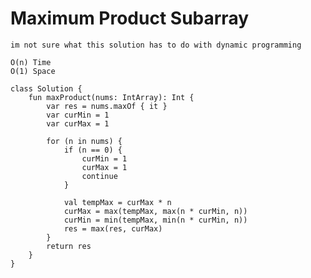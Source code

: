 

# Maximum Product Subarray

    im not sure what this solution has to do with dynamic programming

    O(n) Time
    O(1) Space

    class Solution {
        fun maxProduct(nums: IntArray): Int {
            var res = nums.maxOf { it }
            var curMin = 1
            var curMax = 1
    
            for (n in nums) {
                if (n == 0) {
                    curMin = 1
                    curMax = 1
                    continue
                }
    
                val tempMax = curMax * n
                curMax = max(tempMax, max(n * curMin, n))
                curMin = min(tempMax, min(n * curMin, n))
                res = max(res, curMax)
            }
            return res
        }
    }